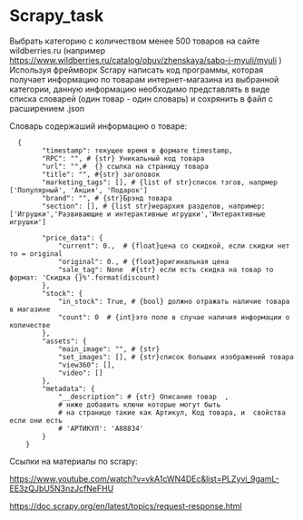 # Scrapy_task
Выбрать категорию с количеством менее 500 товаров на сайте wildberries.ru (например https://www.wildberries.ru/catalog/obuv/zhenskaya/sabo-i-myuli/myuli )
Используя фреймворк Scrapy написать код программы, которая получает информацию по товарам интернет-магазина из выбранной категории, данную информацию необходимо представлять в виде списка словарей (один товар - один словарь) и сохрянить в файл с расширением .json
 
 
Словарь содержаший информацию о товаре:

      {
            "timestamp": текущее время в формате timestamp,
            "RPC": "", # {str} Уникальный код товара
            "url": "",#  {} ссылка на страницу товара
            "title": "", #{str} заголовок
            "marketing_tags": [], # {list of str}список тэгов, напрмер ['Популярный', 'Акция', 'Подарок']
            "brand": "", # {str}Брэнд товара
            "section": [], # {list str}иерархия разделов, например: ['Игрушки','Развивающие и интерактивные игрушки','Интерактивные игрушки']
 
            "price_data": {
                "current": 0.,  # {float}цена со скидкой, если скидки нет то = original
                "original": 0., # {float}оригинальная цена
                "sale_tag": None  #{str} если есть скидка на товар то формат: 'Скидка {}%'.format(discount)
            },
            "stock": {
                "in_stock": True, # {bool} должно отражать наличие товара в магазине
                "count": 0  # {int}это поле в случае наличия информации о количестве
            },
            "assets": {
                "main_image": "", # {str}
                "set_images": [], # {str}список больших изображений товара
                "view360": [],
                "video": []
            },
            "metadata": {
                "__description": # {str} Описание товар  ,
                # ниже добавить ключи которые могут быть
                # на странице такие как Артикул, Код товара, и  свойства если они есть
                # 'АРТИКУЛ': 'A88834'    
            }
        }
Ссылки на материалы по scrapy:
 
https://www.youtube.com/watch?v=vkA1cWN4DEc&list=PLZyvi_9gamL-EE3zQJbU5N3nzJcfNeFHU
 
https://doc.scrapy.org/en/latest/topics/request-response.html
 
